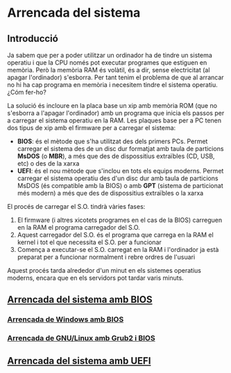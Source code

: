 # Arrencada del sistema

## Introducció
Ja sabem que per a poder utilitzar un ordinador ha de tindre un sistema operatiu i que la CPU només pot executar programes que estiguen en memòria. Però la memòria RAM és volàtil, és a dir, sense electricitat (al apagar l'ordinador) s'esborra. Per tant tenim el problema de que al arrancar no hi ha cap programa en memòria i necesitem tindre el sistema operatiu. ¿Cóm fer-ho?

La solució és incloure en la placa base un xip amb memòria ROM (que no s'esborra a l'apagar l'ordinador) amb un programa que inicia els passos per a carregar el sistema operatiu en la RAM. Les plaques base per a PC tenen dos tipus de xip amb el firmware per a carregar el sistema:
* **BIOS**: és el mètode que s'ha utilitzat des dels primers PCs. Permet carregar el sistema des de un disc dur formatjat amb taula de particions **MsDOS** (o **MBR**), a més que des de dispossitius extraïbles (CD, USB, etc) o des de la xarxa
* **UEFI**: és el nou mètode que s'inclou en tots els equips moderns. Permet carregar el sistema operatiu des d'un disc dur amb taula de particions MsDOS (és compatible amb la BIOS) o amb **GPT** (sistema de particionat més modern) a més que des de dispossitius extraïbles o la xarxa

El procés de carregar el S.O. tindrà vàries fases:
1. El firmware (i altres xicotets programes en el cas de la BIOS) carreguen en la RAM el programa carregador del S.O.
2. Aquest carregador del S.O. és el programa que carrega en la RAM el kernel i tot el que necessita el S.O. per a funcionar
3. Comença a executar-se el S.O. carregat en la RAM i l'ordinador ja està preparat per a funcionar normalment i rebre ordres de l'usuari

Aquest procés tarda alrededor d'un minut en els sistemes operatius moderns, encara que en els servidors pot tardar varis minuts.

## [Arrencada del sistema amb BIOS](./bios.md)
### [Arrencada de Windows amb BIOS](./bios.md#arrencada-de-windows-amb-bios)
### [Arrencada de GNU/Linux amb Grub2 i BIOS](./bios.md#arrencada-de-gnulinux-amb-grub2-i-bios)
## [Arrencada del sistema amb UEFI](./uefi.md#arrencada-amb-bios)

